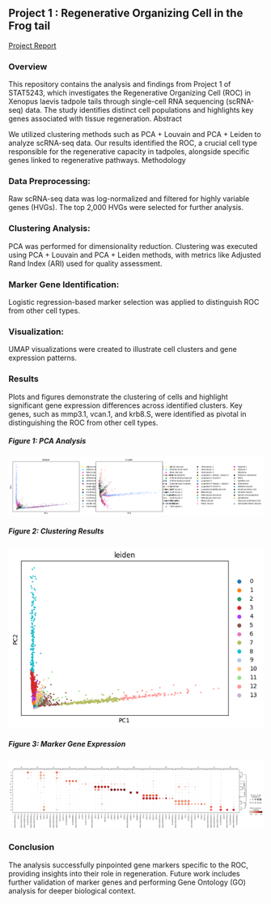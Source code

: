 ## Project 1 : Regenerative Organizing Cell in the Frog tail

[Project Report](https://github.com/optimizedLP/STAT_5243/blob/main/Project%201/report/STAT5243_Project_1.pdf)
### Overview
This repository contains the analysis and findings from Project 1 of STAT5243, which investigates the Regenerative Organizing Cell (ROC) in Xenopus laevis tadpole tails through single-cell RNA sequencing (scRNA-seq) data. The study identifies distinct cell populations and highlights key genes associated with tissue regeneration.
Abstract

We utilized clustering methods such as PCA + Louvain and PCA + Leiden to analyze scRNA-seq data. Our results identified the ROC, a crucial cell type responsible for the regenerative capacity in tadpoles, alongside specific genes linked to regenerative pathways.
Methodology


### Data Preprocessing:
Raw scRNA-seq data was log-normalized and filtered for highly variable genes (HVGs).
The top 2,000 HVGs were selected for further analysis.

### Clustering Analysis:
PCA was performed for dimensionality reduction.
Clustering was executed using PCA + Louvain and PCA + Leiden methods, with metrics like Adjusted Rand Index (ARI) used for quality assessment.

### Marker Gene Identification:
Logistic regression-based marker selection was applied to distinguish ROC from other cell types.

### Visualization:
UMAP visualizations were created to illustrate cell clusters and gene expression patterns.

### Results
Plots and figures demonstrate the clustering of cells and highlight significant gene expression differences across identified clusters.
Key genes, such as mmp3.1, vcan.1, and krb8.S, were identified as pivotal in distinguishing the ROC from other cell types.

##### Figure 1: PCA Analysis
![PCA Analysis](https://github.com/optimizedLP/STAT_5243/blob/main/Project%201/plots//pca-analysis.png)

##### Figure 2: Clustering Results
![Clustering Results](https://github.com/optimizedLP/STAT_5243/blob/main/Project%201/plots/leiden-clustering.png)

##### Figure 3: Marker Gene Expression
![Marker Gene Expression](https://github.com/optimizedLP/STAT_5243/blob/main/Project%201/plots/marker-gene-selection.png)


### Conclusion
The analysis successfully pinpointed gene markers specific to the ROC, providing insights into their role in regeneration. Future work includes further validation of marker genes and performing Gene Ontology (GO) analysis for deeper biological context.
